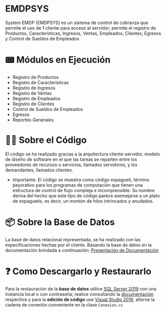 # EMDPSYS
 System EMDP (EMDPSYS) es un sistema de control de cobranza que permite el uso de 1 cliente para acceso al servidor; permite el registro de Productos, Características, Ingresos, Ventas, Empleados, Clientes, Egresos y Control de Sueldos de Empleados

# 📟 Módulos en Ejecución
+ Registro de Productos
+ Registro de Características
+ Registro de Ingresos
+ Registro de Ventas
+ Registro de Empleados
+ Registro de Clientes
+ Control de Sueldos de Empleados
+ Egresos
+ Reportes Generales

# 👨‍💻 Sobre el Código
El código se ha realizado gracias a la arquitectura cliente-servidor, modelo de diseño de software en el que las tareas se reparten entre los proveedores de recursos o servicios, llamados servidores, y los demandantes, llamados clientes.

+ Importante: El código se muestra como código espagueti, término peyorativo para los programas de computación que tienen una estructura de control de flujo compleja e incomprensible. Su nombre deriva del hecho que este tipo de código parece asemejarse a un plato de espaguetis, es decir, un montón de hilos intrincados y anudados.

# 📦 Sobre la Base de Datos
La base de datos relacional representada, se ha realizado con las especificaciones hechas por el cliente. Basando la base de datos en la documentación brindada a continuación:
[Presentación de Documentación](https://docs.google.com/presentation/d/1ymppE969_YiI_IgT3N8M9Fs-tO-ibIjr7wTenekeHFk/edit?usp=sharing)

# ❓ Como Descargarlo y Restaurarlo
Para la restauración de la **base de datos** utilice [SQL Server 2019](https://www.microsoft.com/es-es/sql-server/sql-server-2019) con una instancia local o con contraseña; realice consultando la [documentación](https://docs.microsoft.com/es-es/sql/relational-databases/backup-restore/restore-a-database-backup-using-ssms?view=sql-server-ver15) respectiva y para la **edición de código** use [Visual Studio 2019](https://visualstudio.microsoft.com/es/vs/), alterne la cadena de conexión conveniente en la clase `Conexion.cs`
